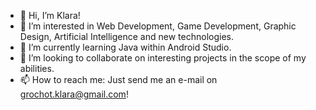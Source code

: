 - 👋 Hi, I’m Klara!
- 👀 I’m interested in Web Development, Game Development, Graphic Design, Artificial Intelligence and new technologies.
- 🌱 I’m currently learning Java within Android Studio.
- 💞️ I’m looking to collaborate on interesting projects in the scope of my abilities.
- 📫 How to reach me: Just send me an e-mail on grochot.klara@gmail.com!
